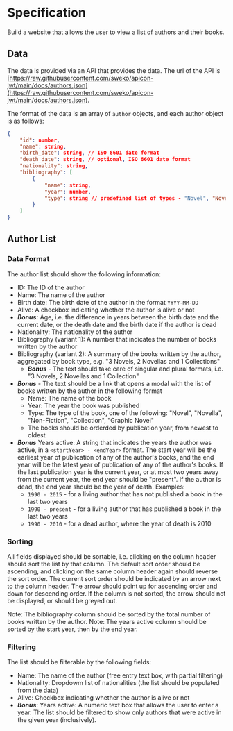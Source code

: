 # Specification

Build a website that allows the user to view a list of authors and their books.

## Data

The data is provided via an API that provides the data. The url of the API is [https://raw.githubusercontent.com/sweko/apicon-jwt/main/docs/authors.json](https://raw.githubusercontent.com/sweko/apicon-jwt/main/docs/authors.json).

The format of the data is an array of `author` objects, and each author object is as follows:

````json
{
    "id": number,
    "name": string,
    "birth_date": string, // ISO 8601 date format
    "death_date": string, // optional, ISO 8601 date format
    "nationality": string,
    "bibliography": [
        {
            "name": string,
            "year": number,
            "type": string // predefined list of types - "Novel", "Novella", "Non-Fiction", "Collection", "Graphic Novel"
        }
    ]
}
````

## Author List

### Data Format

The author list should show the following information:
- ID: The ID of the author
- Name: The name of the author
- Birth date: The birth date of the author in the format `YYYY-MM-DD`
- Alive: A checkbox indicating whether the author is alive or not
- ***Bonus:*** Age, i.e. the difference in years between the birth date and the current date, or the death date and the birth date if the author is dead
- Nationality: The nationality of the author
- Bibliography (variant 1): A number that indicates the number of books written by the author
- Bibliography (variant 2): A summary of the books written by the author, aggregated by book type, e.g. "3 Novels, 2 Novellas and 1 Collections"
    - ***Bonus*** - The text should take care of singular and plural formats, i.e. "3 Novels, 2 Novellas and 1 Collection"
- ***Bonus*** - The text should be a link that opens a modal with the list of books written by the author in the following format
    - Name: The name of the book
    - Year: The year the book was published
    - Type: The type of the book, one of the following: "Novel", "Novella", "Non-Fiction", "Collection", "Graphic Novel"
    - The books should be orderded by publication year, from newest to oldest
- ***Bonus*** Years active: A string that indicates the years the author was active, in a `<startYear> - <endYear>` format. The start year will be the earliest year of publication of any of the author's books, and the end year will be the latest year of publication of any of the author's books. If the last publication year is the current year, or at most two years away from the current year, the end year should be "present". If the author is dead, the end year should be the year of death. Examples:
    - `1990 - 2015` - for a living author that has not published a book in the last two years
    - `1990 - present` - for a living author that has published a book in the last two years
    - `1990 - 2010` - for a dead author, where the year of death is 2010

### Sorting

All fields displayed should be sortable, i.e. clicking on the column header should sort the list by that column. The default sort order should be ascending, and clicking on the same column header again should reverse the sort order. The current sort order should be indicated by an arrow next to the column header. The arrow should point up for ascending order and down for descending order. If the column is not sorted, the arrow should not be displayed, or should be greyed out.

Note: The bibliography column should be sorted by the total number of books written by the author.
Note: The years active column should be sorted by the start year, then by the end year.

### Filtering

The list should be filterable by the following fields:

- Name: The name of the author (free entry text box, with partial filtering)
- Nationality: Dropdowm list of nationalities (the list should be populated from the data)
- Alive: Checkbox indicating whether the author is alive or not
- ***Bonus***: Years active: A numeric text box that allows the user to enter a year. The list should be filtered to show only authors that were active in the given year (inclusively).